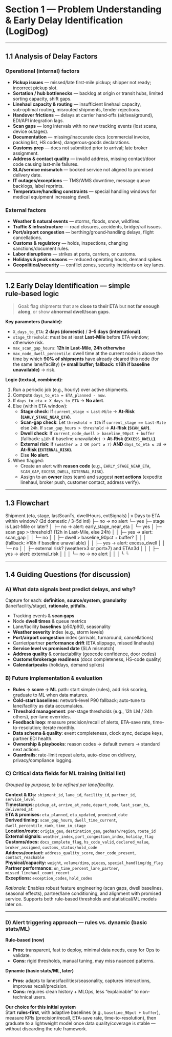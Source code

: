 # Section 1 — Problem Understanding & Early Delay Identification (LogiDog)

---

## 1.1 Analysis of Delay Factors

### Operational (internal) factors
- **Pickup issues** — missed/late first‑mile pickup; shipper not ready; incorrect pickup slot.
- **Sortation / hub bottlenecks** — backlog at origin or transit hubs, limited sorting capacity, shift gaps.
- **Linehaul capacity & routing** — insufficient linehaul capacity, sub‑optimal routing, misrouted shipments, tender rejections.
- **Handover frictions** — delays at carrier hand‑offs (air/sea/ground), EDI/API integration lags.
- **Scan gaps** — long intervals with no new tracking events (lost scans, device outages).
- **Documentation** — missing/inaccurate docs (commercial invoice, packing list, HS codes), dangerous‑goods declarations.
- **Customs prep** — docs not submitted prior to arrival; late broker assignment.
- **Address & contact quality** — invalid address, missing contact/door code causing last‑mile failures.
- **SLA/service mismatch** — booked service not aligned to promised delivery date.
- **IT outages/exceptions** — TMS/WMS downtime, message queue backlogs, label reprints.
- **Temperature/handling constraints** — special handling windows for medical equipment increasing dwell.

### External factors
- **Weather & natural events** — storms, floods, snow, wildfires.
- **Traffic & infrastructure** — road closures, accidents, bridge/rail issues.
- **Port/airport congestion** — berthing/ground‑handling delays, flight cancellations.
- **Customs & regulatory** — holds, inspections, changing sanctions/document rules.
- **Labor disruptions** — strikes at ports, carriers, or customs.
- **Holidays & peak seasons** — reduced operating hours, demand spikes.
- **Geopolitical/security** — conflict zones, security incidents on key lanes.

---

## 1.2 Early Delay Identification — simple rule‑based logic

> Goal: flag shipments that are **close to their ETA** but **not far enough along**, or show **abnormal dwell/scan gaps**.

**Key parameters (tunable):**
- `X_days_to_ETA`: **2 days (domestic)** / **3–5 days (international)**.
- `stage_threshold`: must be at least **Last‑Mile** before ETA window; otherwise risk.
- `max_scan_gap_hours`: **12h in Last‑Mile**, **24h otherwise**
- `max_node_dwell_percentile`: dwell time at the current node is above the time by which **90% of shipments** have already cleared this node (for the same lane/facility) **(+ small buffer; fallback: ≥18h if baseline unavailable)** → risk.

**Logic (textual, combined):**
1. Run a periodic job (e.g., hourly) over active shipments.
2. Compute `days_to_eta = ETA_planned - now`.
3. If `days_to_eta > X_days_to_ETA` → **No alert**.
4. Else (within ETA window):
   - **Stage check**: If `current_stage < Last‑Mile` → **At‑Risk (`EARLY_STAGE_NEAR_ETA`)**.
   - **Scan‑gap check**: Let `threshold = 12h` if `current_stage == Last‑Mile` else `24h`. If `scan_gap_hours > threshold` → **At‑Risk (`SCAN_GAP`)**.
   - **Dwell check**: If `current_node_dwell > baseline_90pct + buffer` (fallback: `≥18h` if baseline unavailable) → **At‑Risk (`EXCESS_DWELL`)**.
   - **External risk**: If `(weather ≥ 3 OR port ≥ 7)` **AND** `days_to_eta ≤ 3d` → **At‑Risk (`EXTERNAL_RISK`)**.
   - Else **No alert**.
5. When flagged:
   - Create an alert with **reason code** (e.g., `EARLY_STAGE_NEAR_ETA`, `SCAN_GAP`, `EXCESS_DWELL`, `EXTERNAL_RISK`).
   - Assign to an **owner** (ops team) and suggest **next actions** (expedite linehaul, broker push, customer contact, address verify).

---

## 1.3 Flowchart

Shipment (eta, stage, lastScanTs, dwellHours, extSignals)
|
v
Days to ETA within window?  (2d domestic / 3–5d intl)
├─ no  → no alert
└─ yes
   ├─ stage is Last-Mile or later?
   │  ├─ no  → alert: early_stage_near_eta
   │  └─ yes
   │     ├─ scan gap > threshold?  (12h in Last-Mile, else 24h)
   │     │  ├─ yes → alert: scan_gap
   │     │  └─ no
   │     │     ├─ dwell > baseline_90pct + buffer?
   │     │     │    (fallback: ≥18h if baseline unavailable)
   │     │     ├─ yes → alert: excess_dwell
   │     │     └─ no
   │     │        ├─ external risk?  (weather≥3 or port≥7) and ETA≤3d
   │     │        │  ├─ yes → alert: external_risk
   │     │        │  └─ no  → no alert
   │     │
   │     └
   └

---

## 1.4 Guiding Questions (for discussion)

### A) What data signals best predict delays, and why?
Capture for each: **definition**, **source/system**, **granularity** (lane/facility/stage), **rationale**, **pitfalls**.

- Tracking events & **scan gaps**
- Node **dwell times** & queue metrics
- Lane/facility **baselines** (p50/p90), seasonality
- **Weather severity** index (e.g., storm levels)
- **Port/airport congestion** index (arrivals, turnaround, cancellations)
- Carrier/partner **performance drift** (ETA slippage, missed linehauls)
- **Service level vs promised date** (SLA mismatch)
- **Address quality** & contactability (geocode confidence, door codes)
- **Customs/brokerage readiness** (docs completeness, HS-code quality)
- **Calendar/peaks** (holidays, demand spikes)

### B) Future implementation & evaluation
- **Rules → score → ML** path: start simple (rules), add risk scoring, graduate to ML when data matures.
- **Cold-start baselines**: network-level P90 fallback; auto-tune to lane/facility as data accumulates.
- **Threshold management**: per-stage thresholds (e.g., 12h LM / 24h others), per-lane overrides.
- **Feedback loop**: measure precision/recall of alerts, ETA-save rate, time-to-resolution; iterate monthly.
- **Data schema & quality**: event completeness, clock sync, dedupe keys, partner EDI health.
- **Ownership & playbooks**: reason codes → default owners → standard next actions.
- **Guardrails**: rate-limit repeat alerts, auto-close on delivery, privacy/compliance logging.

### C) Critical data fields for ML training (initial list)
_Grouped by purpose; to be refined per lane/facility._

**Context & IDs:** `shipment_id`, `lane_id`, `facility_id`, `partner_id`, `service_level`  
**Timestamps:** `pickup_at`, `arrive_at_node`, `depart_node`, `last_scan_ts`, `delivered_at`  
**ETA & promises:** `eta_planned`, `eta_updated`, `promised_date`  
**Derived timing:** `scan_gap_hours`, `dwell_time_current`, `dwell_percentile_rank`, `time_in_stage`  
**Location/route:** `origin_geo`, `destination_geo`, `geohash/region`, `route_id`  
**External signals:** `weather_index`, `port_congestion_index`, `holiday_flag`  
**Customs/docs:** `docs_complete_flag`, `hs_code_valid`, `declared_value`, `broker_assigned`, `customs_status/hold_code`  
**Address/contact:** `address_quality_score`, `door_code_present`, `contact_reachable`  
**Physical/capacity:** `weight`, `volume/dims`, `pieces`, `special_handling/dg_flag`  
**Partner performance:** `on_time_percent_lane_partner`, `missed_linehaul_count_recent`  
**Exceptions:** `exception_codes`, `hold_codes`

_Rationale:_ Enables robust feature engineering (scan gaps, dwell baselines, seasonal effects), partner/lane conditioning, and alignment with promised service. Supports both rule-based thresholds and statistical/ML models later on.

---

### D) Alert triggering approach — rules vs. dynamic (basic stats/ML)

**Rule-based (now)**  
- **Pros:** transparent, fast to deploy, minimal data needs, easy for Ops to validate.  
- **Cons:** rigid thresholds, manual tuning, may miss nuanced patterns.

**Dynamic (basic stats/ML, later)**  
- **Pros:** adapts to lanes/facilities/seasonality, captures interactions, improves recall/precision.  
- **Cons:** requires clean history + MLOps, less “explainable” to non-technical users.

**Our choice for this initial system**  
Start **rules-first**, with adaptive baselines (e.g., `baseline_90pct + buffer`), measure KPIs (precision/recall, ETA-save rate, time-to-resolution), then graduate to a lightweight model once data quality/coverage is stable — without discarding the rule framework.